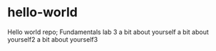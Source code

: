 # hello-world
Hello world repo; Fundamentals lab 3
a bit about yourself
a bit about yourself2
a bit about yourself3
